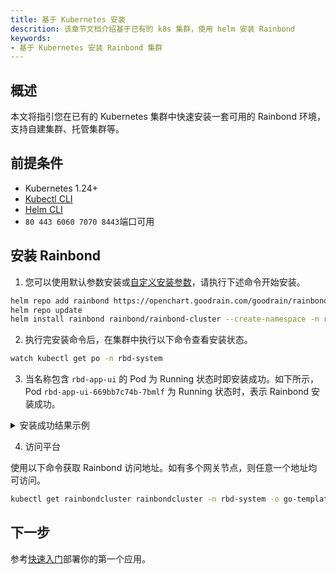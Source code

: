 ```yaml
---
title: 基于 Kubernetes 安装
descrition: 该章节文档介绍基于已有的 k8s 集群，使用 helm 安装 Rainbond
keywords:
- 基于 Kubernetes 安装 Rainbond 集群
---
```


## 概述

本文将指引您在已有的 Kubernetes 集群中快速安装一套可用的 Rainbond 环境，支持自建集群、托管集群等。

## 前提条件

* Kubernetes 1.24+
* [Kubectl CLI](https://kubernetes.io/docs/tasks/tools/#kubectl)
* [Helm CLI](https://helm.sh/docs/intro/install/)
* `80 443 6060 7070 8443`端口可用

## 安装 Rainbond

1. 您可以使用默认参数安装或[自定义安装参数](./vaules-config.md)，请执行下述命令开始安装。

```bash
helm repo add rainbond https://openchart.goodrain.com/goodrain/rainbond
helm repo update
helm install rainbond rainbond/rainbond-cluster --create-namespace -n rbd-system
```

2. 执行完安装命令后，在集群中执行以下命令查看安装状态。

```bash
watch kubectl get po -n rbd-system
```

3. 当名称包含 `rbd-app-ui` 的 Pod 为 Running 状态时即安装成功。如下所示，Pod `rbd-app-ui-669bb7c74b-7bmlf` 为 Running 状态时，表示 Rainbond 安装成功。

<details>
<summary>安装成功结果示例</summary>

```bash
NAME                                         READY   STATUS      RESTARTS   AGE
rbd-hub-64777d89d8-l56d8                     1/1     Running     0          14d
rbd-gateway-76djb                            1/1     Running     0          14d
rbd-mq-6b847d874b-j5jg2                      1/1     Running     0          14d
rbd-monitor-0                                1/1     Running     0          14d
rbd-db-0                                     2/2     Running     0          14d
rbd-app-ui-669bb7c74b-7bmlf                  1/1     Running     0          7d12h
rbd-worker-679fd44bc7-n6lvg                  1/1     Running     0          9d
rainbond-operator-7978d4d695-ws8bz           1/1     Running     0          9d
rbd-chaos-nkxw7                              1/1     Running     0          8d
rbd-api-5d8bb8d57d-djx2s                     1/1     Running     0          47h
```

</details>

4. 访问平台

使用以下命令获取 Rainbond 访问地址。如有多个网关节点，则任意一个地址均可访问。

```bash
kubectl get rainbondcluster rainbondcluster -n rbd-system -o go-template --template='{{range.spec.gatewayIngressIPs}}{{.}}:7070{{printf "\n"}}{{end}}'
```

## 下一步

参考[快速入门](/docs/quick-start/getting-started/)部署你的第一个应用。
